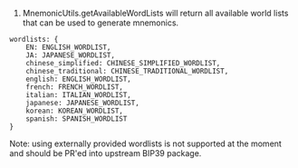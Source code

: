 
1. MnemonicUtils.getAvailableWordLists will return all available world lists that can be used to generate mnemonics.

```
wordlists: {
    EN: ENGLISH_WORDLIST,
    JA: JAPANESE_WORDLIST,
    chinese_simplified: CHINESE_SIMPLIFIED_WORDLIST,
    chinese_traditional: CHINESE_TRADITIONAL_WORDLIST,
    english: ENGLISH_WORDLIST,
    french: FRENCH_WORDLIST,
    italian: ITALIAN_WORDLIST,
    japanese: JAPANESE_WORDLIST,
    korean: KOREAN_WORDLIST,
    spanish: SPANISH_WORDLIST
}
```
Note: using externally provided wordlists is not supported at the moment and should be PR'ed into upstream BIP39 package.